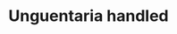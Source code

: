 ---
label: 
title: "Unguentaria handled"
order: 680
layout: table-of-contents
presentation: grid
outputs: [ html ]
---